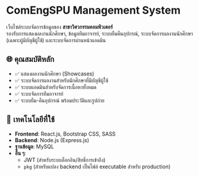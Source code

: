 # ComEngSPU Management System

เว็บไซต์ระบบจัดการข้อมูลของ **สาขาวิศวกรรมคอมพิวเตอร์**  
รองรับการแสดงผลงานนักศึกษา, ข้อมูลทีมอาจารย์, ระบบยืมคืนอุปกรณ์, ระบบจัดการผลงานนักศึกษา (เฉพาะผู้มีบัญชีผู้ใช้) และระบบจัดการผ่านหน้าแอดมิน

## 🌐 คุณสมบัติหลัก

- ✅ แสดงผลงานนักศึกษา (Showcases)
- ✅ ระบบจัดการผลงานสำหรับนักศึกษาที่มีบัญชีผู้ใช้
- ✅ ระบบแอดมินสำหรับจัดการเนื้อหาทั้งหมด
- ✅ ระบบจัดการทีมอาจารย์
- ✅ ระบบยืม-คืนอุปกรณ์ พร้อมประวัติและรูปถ่าย

## 🧰 เทคโนโลยีที่ใช้

- **Frontend**: React.js, Bootstrap CSS, SASS
- **Backend**: Node.js (Express.js)
- **ฐานข้อมูล**: MySQL
- **อื่น ๆ**:
  - JWT (สำหรับระบบล็อกอิน/สิทธิ์การเข้าถึง)
  - `pkg` (สำหรับแปลง backend เป็นไฟล์ executable สำหรับ production)
